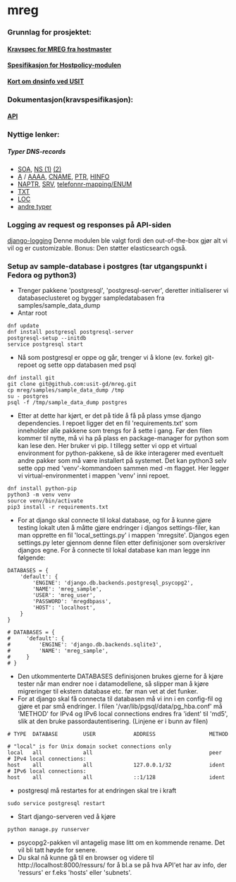 # mreg

### Grunnlag for prosjektet:

#### [Kravspec for MREG fra hostmaster](https://www.usit.uio.no/om/organisasjon/iti/gd/doc/hostmaster/mreg-krav.html)

#### [Spesifikasjon for Hostpolicy-modulen](http://www.usit.uio.no/om/tjenestegrupper/cerebrum/utvikling/dokumentasjon/dns/hostpolicy.html)

#### [Kort om dnsinfo ved USIT](https://www.usit.uio.no/om/organisasjon/iti/gd/doc/hostmaster/dnsinfo-dok.html)

### Dokumentasjon(kravspesifikasjon):

#### [API](API.md)

### Nyttige lenker:

##### Typer DNS-records
- [SOA](https://en.wikipedia.org/wiki/SOA_record),
[NS (1)](http://help.dnsmadeeasy.com/managed-dns/dns-record-types/ns-record/)
[(2)](https://www.digitalocean.com/community/questions/what-is-the-point-of-the-ns-records)
- [A](https://en.wikipedia.org/wiki/List_of_DNS_record_types#A) /
[AAAA](https://en.wikipedia.org/wiki/IPv6_address#Domain_Name_System),
 [CNAME](https://en.wikipedia.org/wiki/CNAME_record),
 [PTR](https://en.wikipedia.org/wiki/List_of_DNS_record_types#PTR),
 [HINFO](https://en.wikipedia.org/wiki/List_of_DNS_record_types#HINFO)
- [NAPTR](https://en.wikipedia.org/wiki/NAPTR_record),
[SRV](https://en.wikipedia.org/wiki/SRV_record),
[telefonnr-mapping/ENUM](https://en.wikipedia.org/wiki/Telephone_number_mapping)
- [TXT](https://en.wikipedia.org/wiki/TXT_record)
- [LOC](https://en.wikipedia.org/wiki/LOC_record)
- [andre typer](https://en.wikipedia.org/wiki/List_of_DNS_record_types)

### Logging av request og responses på API-siden

[django-logging](https://github.com/cipriantarta/django-logging)
Denne modulen ble valgt fordi den out-of-the-box gjør alt vi vil og er customizable.
Bonus: Den støtter elasticsearch også.


### Setup av sample-database i postgres (tar utgangspunkt i Fedora og python3)
- Trenger pakkene 'postgresql', 'postgresql-server', deretter initialiserer vi
databaseclusteret og bygger sampledatabasen fra samples/sample_data_dump
- Antar root
```
dnf update
dnf install postgresql postgresql-server
postgresql-setup --initdb
service postgresql start
```
- Nå som postgresql er oppe og går, trenger vi å klone (ev. forke) git-repoet
og sette opp databasen med psql
```
dnf install git
git clone git@github.com:usit-gd/mreg.git
cp mreg/samples/sample_data_dump /tmp
su - postgres
psql -f /tmp/sample_data_dump postgres
```
- Etter at dette har kjørt, er det på tide å få på plass ymse django dependencies.
I repoet ligger det en fil 'requirements.txt' som inneholder alle pakkene som trengs for å sette i gang.
Før den filen kommer til nytte, må vi ha på plass en package-manager for python som kan lese den. Her bruker vi pip.
I tillegg setter vi opp et virtual environment for python-pakkene, så de ikke interagerer med eventuelt andre pakker som
må være installert på systemet. Det kan python3 selv sette opp med 'venv'-kommandoen sammen med -m flagget.
Her legger vi virtual-environmentet i mappen 'venv' inni repoet.
```
dnf install python-pip
python3 -m venv venv
source venv/bin/activate
pip3 install -r requirements.txt
```
- For at django skal connecte til lokal database, og for å kunne gjøre testing lokalt uten å måtte gjøre endringer
i djangos settings-filer, kan man opprette en fil 'local_settings.py' i mappen 'mregsite'.
Djangos egen settings.py leter gjennom denne filen etter definisjoner som overskriver djangos egne.
For å connecte til lokal database kan man legge inn følgende:
```
DATABASES = {
    'default': {
        'ENGINE': 'django.db.backends.postgresql_psycopg2',
        'NAME': 'mreg_sample',
        'USER': 'mreg_user',
        'PASSWORD': 'mregdbpass',
        'HOST': 'localhost',
    }
}

# DATABASES = {
#     'default': {
#         'ENGINE': 'django.db.backends.sqlite3',
#         'NAME': 'mreg_sample',
#     }
# }
```
- Den utkommenterte DATABASES definisjonen brukes gjerne for å kjøre tester når man endrer noe i datamodellene,
så slipper man å kjøre migreringer til ekstern database etc. før man vet at det funker.
- For at django skal få connecta til databasen må vi inn i en config-fil og gjøre et par små endringer.
I filen '/var/lib/pgsql/data/pg_hba.conf' må 'METHOD' for IPv4 og IPv6 local connections endres fra 'ident' til 'md5',
slik at den bruke passordautentisering. (Linjene er i bunn av filen)
```
# TYPE  DATABASE        USER            ADDRESS                 METHOD

# "local" is for Unix domain socket connections only
local   all             all                                     peer
# IPv4 local connections:
host    all             all             127.0.0.1/32            ident
# IPv6 local connections:
host    all             all             ::1/128                 ident
```
- postgresql må restartes for at endringen skal tre i kraft
```
sudo service postgresql restart
```
- Start django-serveren ved å kjøre
```
python manage.py runserver
```
- psycopg2-pakken vil antagelig mase litt om en kommende rename. Det vil bli tatt høyde for senere.
- Du skal nå kunne gå til en browser og videre til http://localhost:8000/ressurs/
for å bl.a se på hva API'et har av info, der 'ressurs' er f.eks 'hosts' eller 'subnets'.

